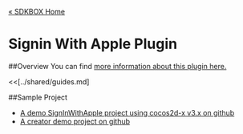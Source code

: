 [&#171; SDKBOX Home](http://sdkbox.com)

<h1>Signin With Apple Plugin</h1>

##Overview
You can find [more information about this plugin here.](https://developer.apple.com/sign-in-with-apple/)


<<[../shared/guides.md]


##Sample Project

* [A demo SignInWithApple project using cocos2d-x v3.x on github](https://github.com/sdkbox/sdkbox-sample-cpp317/tree/signinwithapple)
* [A creator demo project on github](https://github.com/sdkbox/sdkbox-sample-ccc200/tree/signinwithapple)
